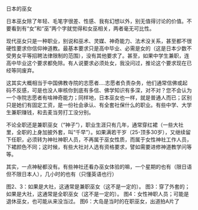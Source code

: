 日本的巫女
 
日本巫女除了年轻、毛笔字很差、性感、我有幻想以外，别无值得讨论的价值。不要看到有“女”和“巫”两个字就觉得和女巫相关，两者毫无可比性。

现代巫女只是一种职业，别说和巫术、灵媒、神奇能力、法术没关系，甚至都不很硬性要求你信仰神道教。最基本要求只是高中毕业、必需是女的（这是日本少数不受男女平等招聘法律限制的范围），没有其他要求了。甚至，如果中学生兼职，连高中毕业这个要求都免除。有人说要求必须处女，我没问过，推论这个要求现在已经等同废弃。

这其实大概相当于中国佛教寺院的志愿者....志愿者负责杂务，他们通常信佛或起码不反感，可是也没人审核你到底有多信、佛学知识有多深，对不对？您不会认为一个寺院志愿者有啥神奇能力；同样地，日本巫女也一样，就是普通人而已；区别只是她们有固定工资，是一份社会承认、有全套社保什么的职业。有些中学、大学生兼职赚钱，和去麦当劳打工没分别。 

不论全职还是兼职巫女（“神子”），职业生涯只有几年，通常穿红裙（一些大社里，全职的上身加披外套，叫“千早”）。如果满若干岁（25-顶多30岁），又继续留下任职，必须转为神社神职人员，不再属于巫女性质，而属于女性神社工作人员，下裙颜色不同；这时候，有些大社对人选有资格要求，譬如需要进修神道教学问等等。 

其实，一点神秘都没有。有些神社还看办巫女体验的嘛，一个星期的也有（限日语但不限日本人），几小时的也有（只懂英语也行）    

图2、3：如果是大社，这通常是兼职巫女（这不是一定的）。
图3：穿了外套的；如果是大社，这通常是全职巫女（这不是一定的）。
图4：女性神职人员；可能是退休巫女，也可能从来没当过。
图6：大岛是当时的在职巫女，出道拍A片了
